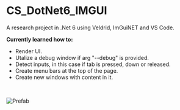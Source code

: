 # CS_DotNet6_IMGUI
A research  project in .Net 6 using Veldrid, ImGuiNET and VS Code.

**Currently learned how to:**<br/>
- Render UI.
- Utalize a debug window if arg "--debug" is provided.
- Detect inputs, in this case if tab is pressed, down or released.
- Create menu bars at the top of the page.
- Create new windows with content in it.
<br/>

![Prefab](https://github.com/justindd1994/CS_DotNet6_IMGUI/blob/master/img_ref/Screenshot_1.png)<br/>
